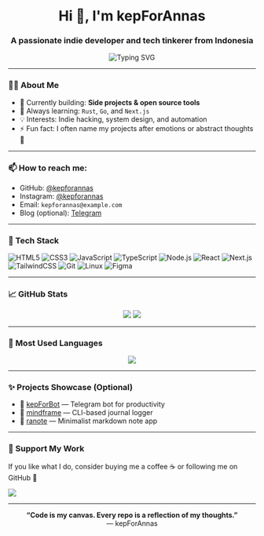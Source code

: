 <h1 align="center">Hi 👋, I'm kepForAnnas</h1>
<h3 align="center">A passionate indie developer and tech tinkerer from Indonesia</h3>

<p align="center">
  <img src="https://readme-typing-svg.demolab.com?font=Fira+Code&weight=500&size=24&pause=1000&color=F70000&width=435&lines=Welcome+to+my+World!;I+build+things+with+code.;Always+learning+new+stuff+%F0%9F%93%9A" alt="Typing SVG" />
</p>

---

### 👨‍💻 About Me

- 🔭 Currently building: **Side projects & open source tools**
- 🌱 Always learning: `Rust`, `Go`, and `Next.js`
- 💡 Interests: Indie hacking, system design, and automation
- ⚡ Fun fact: I often name my projects after emotions or abstract thoughts 🤯

---

### 📫 How to reach me:

- GitHub: [@kepforannas](https://github.com/kepForAnna)
- Instagram: [@kepforannas](https://instagram.com/kepforannas)
- Email: `kepforannas@example.com`
- Blog (optional): [Telegram](https://t.me/Alpooooooofoluv)

---

### 🧰 Tech Stack

![HTML5](https://img.shields.io/badge/-HTML5-E34F26?style=flat-square&logo=html5&logoColor=white)
![CSS3](https://img.shields.io/badge/-CSS3-1572B6?style=flat-square&logo=css3)
![JavaScript](https://img.shields.io/badge/-JavaScript-F7DF1E?style=flat-square&logo=javascript&logoColor=black)
![TypeScript](https://img.shields.io/badge/-TypeScript-3178C6?style=flat-square&logo=typescript)
![Node.js](https://img.shields.io/badge/-Node.js-339933?style=flat-square&logo=node.js&logoColor=white)
![React](https://img.shields.io/badge/-React-20232A?style=flat-square&logo=react)
![Next.js](https://img.shields.io/badge/-Next.js-000000?style=flat-square&logo=next.js)
![TailwindCSS](https://img.shields.io/badge/-TailwindCSS-38B2AC?style=flat-square&logo=tailwind-css)
![Git](https://img.shields.io/badge/-Git-F05032?style=flat-square&logo=git&logoColor=white)
![Linux](https://img.shields.io/badge/-Linux-FCC624?style=flat-square&logo=linux&logoColor=black)
![Figma](https://img.shields.io/badge/-Figma-F24E1E?style=flat-square&logo=figma&logoColor=white)

---

### 📈 GitHub Stats

<p align="center">
  <img src="https://github-readme-stats.vercel.app/api?username=anas&show_icons=true&theme=radical" />
  <img src="https://github-readme-streak-stats.herokuapp.com/?user=anas&theme=radical" />
</p>

---

### 🧠 Most Used Languages

<p align="center">
  <img src="https://github-readme-stats.vercel.app/api/top-langs/?username=anas&layout=compact&theme=radical" />
</p>

---

### ✨ Projects Showcase (Optional)

- 🔗 [kepForBot](https://github.com/anas/kepForBot) — Telegram bot for productivity
- 🔗 [mindframe](https://github.com/anas/mindframe) — CLI-based journal logger
- 🔗 [ranote](https://github.com/anas/ranote) — Minimalist markdown note app

---

### 🖤 Support My Work

If you like what I do, consider buying me a coffee ☕ or following me on GitHub 🙏

<a href="https://www.buymeacoffee.com/yourname" target="_blank">
  <img src="https://img.shields.io/badge/-Buy%20Me%20a%20Coffee-FFDD00?style=for-the-badge&logo=buy-me-a-coffee&logoColor=black" />
</a>

---

<p align="center">
  <b>“Code is my canvas. Every repo is a reflection of my thoughts.”</b><br/>
  — kepForAnnas
</p>
